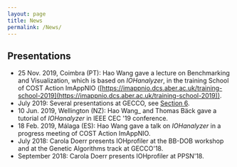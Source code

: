 ```yaml
---
layout: page
title: News
permalink: /News/
---
```


## Presentations

* 25 Nov. 2019, Coimbra (PT): Hao Wang gave a lecture on Benchmarking and Visualization, which is based on *IOHanalyzer*,  in the training School of COST Action ImAppNIO ([https://imappnio.dcs.aber.ac.uk/training-school-2019](https://imappnio.dcs.aber.ac.uk/training-school-2019)).
* July 2019: Several presentations at GECCO, see [Section 6](/citation/#work-using-IOHprofiler).
* 10 Jun. 2019, Wellington (NZ): Hao Wang_ and Thomas Bäck gave a tutorial of *IOHanalyzer* in IEEE CEC '19 conference.
* 18 Feb. 2019, Málaga (ES): Hao Wang gave a talk on *IOHanalyzer* in a progress meeting of COST Action ImAppNIO.
* July 2018: Carola Doerr presents IOHprofiler at the BB-DOB workshop and at the Genetic Algorithms track at GECCO'18.
* September 2018: Carola Doerr presents IOHprofiler at PPSN'18.




